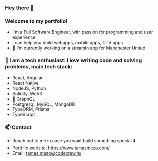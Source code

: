 ### Hey there 👋

### Welcome to my portfolio!

- I'm a Full Software Engineer, with passion for programming and user experience
- I can help you build webapps, mobile apps, CTV apps
- 🔭 I’m currently working on a streamin app for Manchester United

### 🌱  I am a tech enthusiast: I love writing code and solving problems, main tech stack:
- React, Angular
- React Native
- NodeJS, Python
- Solidity, Web3
- 💙 GraphQL
- Postgresql, MySQL, MongoDB
- TypeORM, Prisma
- TypeScript

### 📫 Contact
- Reach out to me in case you want build something special ⬇️
- Portfilio website: https://www.tamasmezo.com/
- Email: tamas.mezo@codecrew.hu

<!--
**TamasMezo/TamasMezo** is a ✨ _special_ ✨ repository because its `README.md` (this file) appears on your GitHub profile.

Here are some ideas to get you started:

- 🔭 I’m currently working on ...
- 🌱 I’m currently learning ...
- 👯 I’m looking to collaborate on ...
- 🤔 I’m looking for help with ...
- 💬 Ask me about ...
- 📫 How to reach me: ...
- 😄 Pronouns: ...
- ⚡ Fun fact: ...
-->
